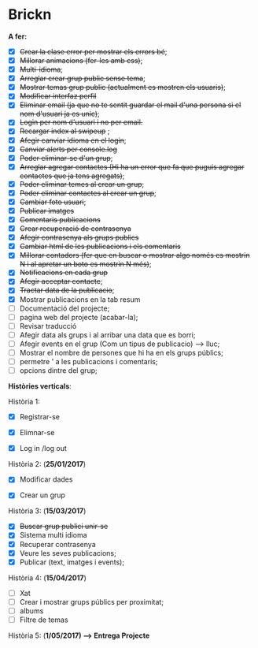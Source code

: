 # Brickn

**A fer:**
- [X] ~~Crear la clase error per mostrar els errors bé~~;
- [X] ~~Millorar animacions (fer-les amb css)~~;
- [X] ~~Multi-idioma~~;
- [X] ~~Arreglar crear grup public sense tema~~;
- [X] ~~Mostrar temas grup public (actualment es mostren els usuaris)~~;
- [X] ~~Modificar interfaz perfil~~
- [X] ~~Eliminar email  (ja que no te sentit guardar el mail d'una persona si el nom d'usuari ja es unic)~~;
- [X] ~~Login per nom d'usuari i no per email.~~
- [X] ~~Recargar index al swipeup~~ ;
- [X] ~~Afegir canviar idioma en el login~~;
- [X] ~~Canviar alerts per console.log~~
- [X] ~~Poder eliminar-se d'un grup~~;
- [X] ~~Arreglar agregar contactes (Hi ha un error que fa que puguis agregar contactes que ja tens agregats)~~; 
- [X] ~~Poder eliminar temes al crear un grup~~;
- [X] ~~Poder eliminar contactes al crear un grup~~;
- [X] ~~Cambiar foto usuari~~;
- [X] ~~Publicar imatges~~
- [X] ~~Comentaris publicacions~~
- [X] ~~Crear recuperació de contrasenya~~
- [X] ~~Afegir contrasenya als grups publics~~
- [X] ~~Cambiar html de les publicacions i els comentaris~~
- [X] ~~Millorar contadors (fer que en buscar o mostrar algo només es mostrin N i al apretar un boto es mostrin N més)~~;
- [X] ~~Notificacions en cada grup~~
- [X] ~~Afegir acceptar contacte~~;
- [X] ~~Tractar data de la publicacio~~;
- [X] Mostrar publicacions en la tab resum
- [ ] Documentació del projecte;
- [ ] pagina web del projecte (acabar-la); 
- [ ] Revisar traducció
- [ ] Afegir data als grups i al arribar una data que es borri;
- [ ] Afegir events en el grup (Com un tipus de publicacio) --> lluc;
- [ ] Mostrar el nombre de persones que hi ha en els grups públics;
- [ ] permetre ' a les publicacions i comentaris;
- [ ] opcions dintre del grup;

**Històries verticals**:

Història 1:
- [x] Registrar-se
- [x] Elimnar-se
- [x] Log in /log out


Història 2: (**25/01/2017**)
- [x] Modificar dades
- [x] Crear un grup


Història 3: (**15/03/2017**)
- [x] ~~Buscar grup publici unir-se~~
- [x] Sistema multi idioma
- [x] Recuperar contrasenya
- [x] Veure les seves publicacions;
- [x] Publicar (text, imatges i events);

Història 4: (**15/04/2017**)
- [ ] Xat
- [ ] Crear i mostrar grups públics per proximitat;
- [ ] albums
- [ ] Filtre de temas

Història 5: (**1/05/2017) --> Entrega Projecte**
